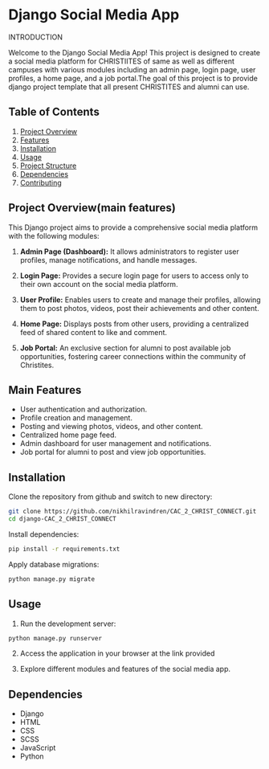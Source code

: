 
# Django Social Media App

INTRODUCTION

Welcome to the Django Social Media App! This project is designed to create a social media platform for CHRISTIITES of same as well as different campuses with various modules including an admin page, login page, user profiles, a home page, and a job portal.The goal of this project is to provide  django project template that all present CHRISTITES and alumni can use.

## Table of Contents
1. [Project Overview](#project-overview)
2. [Features](#features)
3. [Installation](#installation)
4. [Usage](#usage)
5. [Project Structure](#project-structure)
6. [Dependencies](#dependencies)
7. [Contributing](#contributing)


## Project Overview(main features)

This Django project aims to provide a comprehensive social media platform with the following modules:

1. **Admin Page (Dashboard):** It allows administrators to register user profiles, manage notifications, and handle messages.

2. **Login Page:** Provides a secure login page for users to access only to their own account on the social media platform.

3. **User Profile:** Enables users to create and manage their profiles, allowing them to post photos, videos, post their achievements and other content.

4. **Home Page:** Displays posts from other users, providing a centralized feed of shared content to like and comment.

5. **Job Portal:** An exclusive section for alumni to post available job opportunities, fostering career connections within the community of Christites.

## Main Features

- User authentication and authorization.
- Profile creation and management.
- Posting and viewing photos, videos, and other content.
- Centralized home page feed.
- Admin dashboard for user management and notifications.
- Job portal for alumni to post and view job opportunities.

## Installation

 Clone the repository from github and switch to new directory:

```bash
git clone https://github.com/nikhilravindren/CAC_2_CHRIST_CONNECT.git
cd django-CAC_2_CHRIST_CONNECT
```


 Install dependencies:

```bash
pip install -r requirements.txt
```

 Apply database migrations:

```bash
python manage.py migrate
```

## Usage

1. Run the development server:

```bash
python manage.py runserver
```

2. Access the application in your browser at the link provided

3. Explore different modules and features of the social media app.



## Dependencies
- Django
- HTML
- CSS
- SCSS
- JavaScript
- Python


